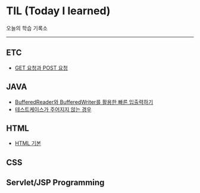 # TIL (Today I learned)

오늘의 학습 기록소

---

## ETC

- [GET 요청과 POST 요청](https://github.com/b00db/TIL/blob/master/ETC/GET-POST.md)

## JAVA

- [BufferedReader와 BufferedWriter를 활용한 빠른 입출력하기](https://github.com/b00db/TIL/blob/master/JAVA/IO.md)
- [테스트케이스가 주어지지 않는 경우](https://github.com/b00db/TIL/blob/master/JAVA/EOF.md)

## HTML

- [HTML 기본](https://github.com/b00db/TIL/blob/master/HTML/HTML.md)

## CSS

## Servlet/JSP Programming
